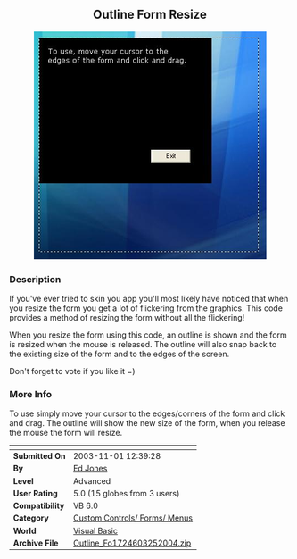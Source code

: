 ﻿<div align="center">

## Outline Form Resize

<img src="PIC20043251827121528.JPG">
</div>

### Description

If you've ever tried to skin you app you'll most likely have noticed that when you resize the form you get a lot of flickering from the graphics. This code provides a method of resizing the form without all the flickering!

When you resize the form using this code, an outline is shown and the form is resized when the mouse is released. The outline will also snap back to the existing size of the form and to the edges of the screen.

Don't forget to vote if you like it =)
 
### More Info
 
To use simply move your cursor to the edges/corners of the form and click and drag. The outline will show the new size of the form, when you release the mouse the form will resize.


<span>             |<span>
---                |---
**Submitted On**   |2003-11-01 12:39:28
**By**             |[Ed Jones](https://github.com/Planet-Source-Code/PSCIndex/blob/master/ByAuthor/ed-jones.md)
**Level**          |Advanced
**User Rating**    |5.0 (15 globes from 3 users)
**Compatibility**  |VB 6\.0
**Category**       |[Custom Controls/ Forms/  Menus](https://github.com/Planet-Source-Code/PSCIndex/blob/master/ByCategory/custom-controls-forms-menus__1-4.md)
**World**          |[Visual Basic](https://github.com/Planet-Source-Code/PSCIndex/blob/master/ByWorld/visual-basic.md)
**Archive File**   |[Outline\_Fo1724603252004\.zip](https://github.com/Planet-Source-Code/ed-jones-outline-form-resize__1-52651/archive/master.zip)








